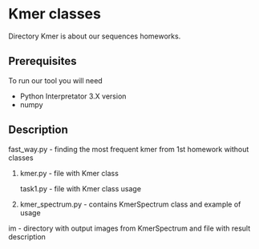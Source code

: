 # Kmer classes
Directory Kmer is about our sequences homeworks.

## Prerequisites
To run our tool you will need
- Python Interpretator 3.X version
- numpy

## Description
fast_way.py - finding the most frequent kmer from 1st homework without classes

1. kmer.py - file with Kmer class

   task1.py - file with Kmer class usage

2. kmer_spectrum.py - contains KmerSpectrum class and example of usage

im - directory with output images from KmerSpectrum and file with result description

